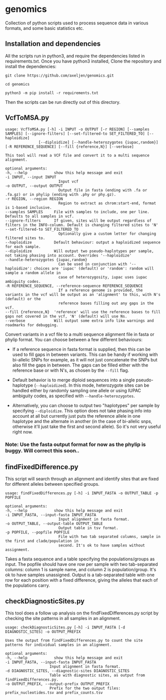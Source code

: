 # genomics
Collection of python scripts used to process sequence data in various formats, and some basic statistics etc.

## Installation and dependencies

All the scripts run in python3, and require the dependencies listed in requirements.txt. Once you have python3 installed, Clone the repository and install the dependencies:

	git clone https://github.com/axeljen/genomics.git
	
	cd genomics

	python3 -m pip install -r requirements.txt


Then the scripts can be run directly out of this directory.

## VcfToMSA.py

	usage: VcfToMSA.py [-h] -i INPUT -o OUTPUT [-r REGION] [--samples SAMPLES] [--ignore-filters] [--set-filtered-to SET_FILTERED_TO] [--haploidize]
                   [--diploidize] [--handle-heterozygotes {iupac,random}] [-R REFERENCE_SEQUENCE] [--fill {reference,N}] [--verbose]

	This tool will read a VCF file and convert it to a multi sequence alignment.

	optional arguments:
	-h, --help            show this help message and exit
	-i INPUT, --input INPUT
							Input vcf
	-o OUTPUT, --output OUTPUT
							Output file in fasta (ending with .fa or .fa.gz) or in phylip (ending with .phy or phy.gz).
	-r REGION, --region REGION
							Region to extract as chrom:start-end, format is 1-based inclusive.
	--samples SAMPLES     File with samples to include, one per line. Defaults to all samples in vcf.
	--ignore-filters      If given, sites will be output regardless of filters in the INFO-column. Default is changing filtered sites to 'N'
	--set-filtered-to SET_FILTERED_TO
							Optionally give a custom letter for changing filtered sites to.
	--haploidize          Default behaviour: output a haploidized sequence for each sample.
	--diploidize          Will output two pseudo-haplotypes per sample, not taking phasing into account. Overrides '--haploidize'
	--handle-heterozygotes {iupac,random}
							Can be used in conjunction with '--haploidize': choices are 'iupac' (default) or 'random': random will sample a random allele in
							case of heterozygosity, iupac uses iupac ambiguity codes.
	-R REFERENCE_SEQUENCE, --reference-sequence REFERENCE_SEQUENCE
							If a reference genome is provided, the variants in the vcf will be output as an 'alignment' to this, with N's (default) or the
							reference bases filling out any gaps in the vcf.
	--fill {reference,N}  'reference' will use the reference bases to fill gaps not covered in the vcf, 'N' (default) will use Ns.
	--verbose             Will output some extra info like warnings and roadmarks for debugging.

Convert variants in a vcf file to a multi sequence alignment file in fasta or phylip format. You can choose between a few different behaviours:

* If a reference sequence in fasta format is supplied, then this can be used to fill gaps in between variants. This can be handy if working with bi-allelic SNPs for example, as it will not just concatenate the SNPs but also fill the gaps in between. The gaps can be filled either with the reference base or with N's, as chosen by the `--fill` flag.

* Default behavior is to merge diploid sequences into a single pseudo-haplotype (`--haploidized`). In this mode, heterozygote sites can be handled either by randomly sampling one allele or using IUPAC ambiguity codes, as specified with `--handle-heterozygotes`.

* Alternatively, you can choose to output two "haplotypes" per sample by specifying `--diploidize`. This option does not take phasing info into account at all but currently just puts the reference allele in one haplotype and the alternate in another (in the case of bi-allelic snps, otherwise it'll just take the first and second allele). So it's not very useful right now.

### Note: Use the fasta output format for now as the phylip is buggy. Will correct this soon..


## findFixedDifference.py

This script will search through an alignment and identify sites that are fixed for different alleles between specified groups.

	usage: findFixedDifferences.py [-h] -i INPUT_FASTA -o OUTPUT_TABLE -p POPFILE

	optional arguments:
	-h, --help            show this help message and exit
	-i INPUT_FASTA, --input-fasta INPUT_FASTA
							Input alignment in fasta format.
	-o OUTPUT_TABLE, --output-table OUTPUT_TABLE
							Output table in tsv format.
	-p POPFILE, --popfile POPFILE
							File with two tab separated columns, sample in the first and clade/population in
							second. It's ok to have samples without assignment.

Takes a fasta sequence and a table specifying the populations/groups as input. The popfile should have one row per sample with two tab-separated columns: column 1 is sample name, and column 2 is population/group. It's ok to have samples unassigned. Output is a tab-separated table with one row for each position with a fixed difference, giving the alleles that each of the populations carry.

## checkDiagnosticSites.py

This tool does a follow up analysis on the findFixedDifferences.py script by checking the site patterns in all samples in an alignment.

	usage: checkDiagnosticSites.py [-h] -i INPUT_FASTA [-d DIAGNOSTIC_SITES] -o OUTPUT_PREFIX

	Uses the output from findFixedDifferences.py to count the site patterns for individual samples in an alignment.

	optional arguments:
	-h, --help            show this help message and exit
	-i INPUT_FASTA, --input-fasta INPUT_FASTA
						Input alignment in fasta format.
	-d DIAGNOSTIC_SITES, --diagnostic-sites DIAGNOSTIC_SITES
						Table with diagnostic sites, as output from findFixedDifferences.py.
	-o OUTPUT_PREFIX, --output-prefix OUTPUT_PREFIX
						Prefix for the two output files: prefix_nucleotides.tsv and prefix_counts.tsv

